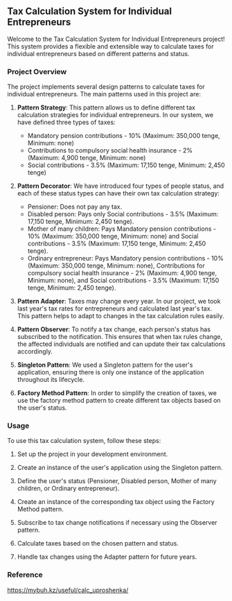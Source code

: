 ## Tax Calculation System for Individual Entrepreneurs

Welcome to the Tax Calculation System for Individual Entrepreneurs project! This system provides a flexible and extensible way to calculate taxes for individual entrepreneurs based on different patterns and status.

### Project Overview

The project implements several design patterns to calculate taxes for individual entrepreneurs. The main patterns used in this project are:

1. **Pattern Strategy**: This pattern allows us to define different tax calculation strategies for individual entrepreneurs. In our system, we have defined three types of taxes:
   - Mandatory pension contributions - 10% (Maximum: 350,000 tenge, Minimum: none)
   - Contributions to compulsory social health insurance - 2% (Maximum: 4,900 tenge, Minimum: none)
   - Social contributions - 3.5% (Maximum: 17,150 tenge, Minimum: 2,450 tenge)

2. **Pattern Decorator**: We have introduced four types of people status, and each of these status types can have their own tax calculation strategy:
   - Pensioner: Does not pay any tax.
   - Disabled person: Pays only Social contributions - 3.5% (Maximum: 17,150 tenge, Minimum: 2,450 tenge).
   - Mother of many children: Pays Mandatory pension contributions - 10% (Maximum: 350,000 tenge, Minimum: none) and Social contributions - 3.5% (Maximum: 17,150 tenge, Minimum: 2,450 tenge).
   - Ordinary entrepreneur: Pays Mandatory pension contributions - 10% (Maximum: 350,000 tenge, Minimum: none), Contributions for compulsory social health insurance - 2% (Maximum: 4,900 tenge, Minimum: none), and Social contributions - 3.5% (Maximum: 17,150 tenge, Minimum: 2,450 tenge).

3. **Pattern Adapter**: Taxes may change every year. In our project, we took last year's tax rates for entrepreneurs and calculated last year's tax. This pattern helps to adapt to changes in the tax calculation rules easily.

4. **Pattern Observer**: To notify a tax change, each person's status has subscribed to the notification. This ensures that when tax rules change, the affected individuals are notified and can update their tax calculations accordingly.

5. **Singleton Pattern**: We used a Singleton pattern for the user's application, ensuring there is only one instance of the application throughout its lifecycle.

6. **Factory Method Pattern**: In order to simplify the creation of taxes, we use the factory method pattern to create different tax objects based on the user's status.

### Usage

To use this tax calculation system, follow these steps:

1. Set up the project in your development environment.

2. Create an instance of the user's application using the Singleton pattern.

3. Define the user's status (Pensioner, Disabled person, Mother of many children, or Ordinary entrepreneur).

4. Create an instance of the corresponding tax object using the Factory Method pattern.

5. Subscribe to tax change notifications if necessary using the Observer pattern.

6. Calculate taxes based on the chosen pattern and status.

7. Handle tax changes using the Adapter pattern for future years.

### Reference 
https://mybuh.kz/useful/calc_uproshenka/
